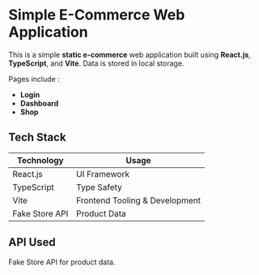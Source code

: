 # Simple E-Commerce Web Application

This is a simple **static e-commerce** web application built using **React.js**, **TypeScript**, and **Vite**. Data is stored in local storage.

Pages include :
- **Login**
- **Dashboard**
- **Shop**


## Tech Stack

| Technology | Usage |
|-----------|--------|
| React.js | UI Framework |
| TypeScript | Type Safety |
| Vite | Frontend Tooling & Development |
| Fake Store API | Product Data |


## API Used

Fake Store API for product data.
